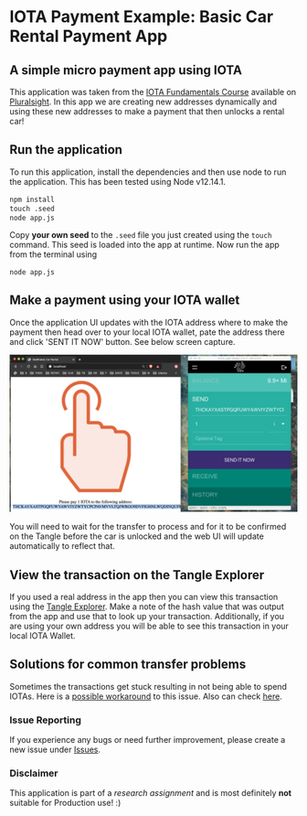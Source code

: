 # IOTA Payment Example: Basic Car Rental Payment App

## A simple micro payment app using IOTA

This application was taken from the [IOTA Fundamentals Course](https://app.pluralsight.com/library/courses/iota-fundamentals/table-of-contents) available on [Pluralsight](https://pluralsight.com). In this app we are creating new addresses dynamically and using these new addresses to make a payment that then unlocks a rental car!

## Run the application

To run this application, install the dependencies and then use node to run the application. This has been tested using Node v12.14.1.

```
npm install
touch .seed
node app.js
```

Copy **your own seed** to the `.seed` file you just created using the `touch` command. This seed is loaded into the app at runtime. Now run the app from the terminal using

```
node app.js
```

## Make a payment using your IOTA wallet

Once the application UI updates with the IOTA address where to make the payment then head over to your local IOTA wallet, pate the address there and click 'SENT IT NOW' button. See below screen capture.

![IOTA Wallet Transaction](./img/iota-wallet-transaction.png)

You will need to wait for the transfer to process and for it to be confirmed on the Tangle before the car is unlocked and the web UI will update automatically to reflect that.

## View the transaction on the Tangle Explorer

If you used a real address in the app then you can view this transaction using the [Tangle Explorer](https://comnet.thetangle.org/). Make a note of the hash value that was output from the app and use that to look up your transaction. Additionally, if you are using your own address you will be able to see this transaction in your local IOTA Wallet.

## Solutions for common transfer problems

Sometimes the transactions get stuck resulting in not being able to spend IOTAs. Here is a [possible workaround](https://docs.google.com/document/d/1SDMjCSp1GOJQiBthOruDLt0vX-Ln0g7otwq_nBGK4aQ/edit) to this issue. Also can check [here](https://iota-news.com/how-to-move-iotas-from-a-used-address-by-reattaching-old-bundles/).

### Issue Reporting

If you experience any bugs or need further improvement, please create a new issue under [Issues](https://github.com/jensendarren/iota-payment-example/issues).

### Disclaimer

This application is part of a _research assignment_ and is most definitely __not__ suitable for Production use! :)